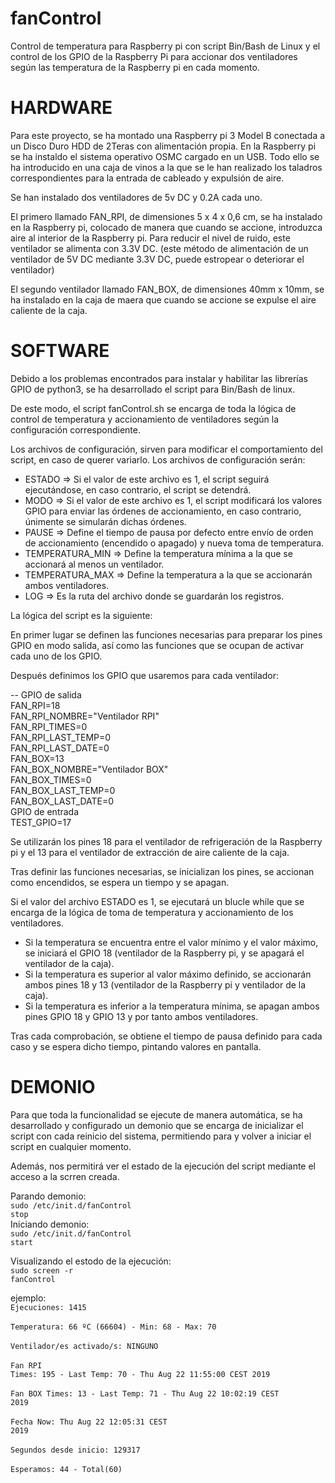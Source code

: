# fanControl
Control de temperatura para Raspberry pi con script Bin/Bash de Linux y el control de los GPIO de la Raspberry Pi para accionar dos ventiladores según las temperatura de la Raspberry pi en cada momento.

# HARDWARE

Para este proyecto, se ha montado una Raspberry pi 3 Model B conectada a un Disco Duro HDD de 2Teras con alimentación propia. 
En la Raspberry pi se ha instaldo el sistema operativo OSMC cargado en un USB.
Todo ello se ha introducido en una caja de vinos a la que se le han realizado los taladros correspondientes para la entrada de cableado y expulsión de aire.

Se han instalado dos ventiladores de 5v DC y 0.2A cada uno.

El primero llamado FAN_RPI, de dimensiones 5 x 4 x 0,6 cm, se ha instalado en la Raspberry pi, colocado de manera que cuando se accione, introduzca aire al interior de la Raspberry pi. 
Para reducir el nivel de ruido, este ventilador se alimenta con 3.3V DC. (este método de alimentación de un ventilador de 5V DC mediante 3.3V DC, puede estropear o deteriorar el ventilador)

El segundo ventilador llamado FAN_BOX, de dimensiones 40mm x 10mm, se ha instalado en la caja de maera que cuando se accione se expulse el aire caliente de la caja.

# SOFTWARE

Debido a los problemas encontrados para instalar y habilitar las librerías GPIO de python3, se ha desarrollado el script para Bin/Bash de linux.

De este modo, el script fanControl.sh se encarga de toda la lógica de control de temperatura y accionamiento de ventiladores según la configuración correspondiente.

Los archivos de configuración, sirven para modificar el comportamiento del script, en caso de querer variarlo. Los archivos de configuración serán:

- ESTADO => Si el valor de este archivo es 1, el script seguirá ejecutándose, en caso contrario, el script se detendrá.
- MODO => Si el valor de este archivo es 1, el script modificará los valores GPIO para enviar las órdenes de accionamiento, en caso contrario, únimente se simularán dichas órdenes.
- PAUSE => Define el tiempo de pausa por defecto entre envío de orden de accionamiento (encendido o apagado) y nueva toma de temperatura.
- TEMPERATURA_MIN => Define la temperatura mínima a la que se accionará al menos un ventilador.
- TEMPERATURA_MAX => Define la temperatura a la que se accionarán ambos ventiladores.
- LOG => Es la ruta del archivo donde se guardarán los registros.

La lógica del script es la siguiente:

En primer lugar se definen las funciones necesarias para preparar los pines GPIO en modo salida, así como las funciones que se ocupan de activar cada uno de los GPIO.

Después definimos los GPIO que usaremos para cada ventilador:

-- GPIO de salida<br>
FAN_RPI=18<br>
FAN_RPI_NOMBRE="Ventilador RPI"<br>
FAN_RPI_TIMES=0<br>
FAN_RPI_LAST_TEMP=0<br>
FAN_RPI_LAST_DATE=0<br>
FAN_BOX=13<br>
FAN_BOX_NOMBRE="Ventilador BOX"<br>
FAN_BOX_TIMES=0<br>
FAN_BOX_LAST_TEMP=0<br>
FAN_BOX_LAST_DATE=0<br>
GPIO de entrada<br>
TEST_GPIO=17<br>

Se utilizarán los pines 18 para el ventilador de refrigeración de la Raspberry pi y el 13 para el ventilador de extracción de aire caliente de la caja.

Tras definir las funciones necesarias, se inicializan los pines, se accionan como encendidos, se espera un tiempo y se apagan.

Si el valor del archivo ESTADO es 1, se ejecutará un blucle while que se encarga de la lógica de toma de temperatura y accionamiento de los ventiladores.

- Si la temperatura se encuentra entre el valor mínimo y el valor máximo, se iniciará el GPIO 18 (ventilador de la Raspberry pi, y se apagará el ventilador de la caja).
- Si la temperatura es superior al valor máximo definido, se accionarán ambos pines 18 y 13 (ventilador de la Raspberry pi y ventilador de la caja).
- Si la temperatura es inferior a la temperatura mínima, se apagan ambos pines GPIO 18 y GPIO 13 y por tanto ambos ventiladores.

Tras cada comprobación, se obtiene el tiempo de pausa definido para cada caso y se espera dicho tiempo, pintando valores en pantalla.

# DEMONIO

Para que toda la funcionalidad se ejecute de manera automática, se ha desarrollado y configurado un demonio que se encarga de inicializar el script con cada reinicio del sistema, permitiendo para y volver a iniciar el script en cualquier momento.

Además, nos permitirá ver el estado de la ejecución del script mediante el acceso a la scrren creada.

Parando demonio:
<br><code>sudo /etc/init.d/fanControl stop</code><br>
Iniciando demonio:
<br><code>sudo /etc/init.d/fanControl start</code><br>


Visualizando el estodo de la ejecución:
<br><code>sudo screen -r fanControl</code><br>

ejemplo:
<br><code>Ejecuciones: 1415</code><br>
<br><code>Temperatura: 66 ºC (66604) - Min: 68 - Max: 70</code><br>
<br><code>Ventilador/es activado/s: NINGUNO</code><br>
<br><code>Fan RPI Times: 195 - Last Temp: 70 - Thu Aug 22 11:55:00 CEST 2019</code><br>
<br><code>Fan BOX Times: 13 - Last Temp: 71 - Thu Aug 22 10:02:19 CEST 2019</code><br>
<br><code>Fecha Now: Thu Aug 22 12:05:31 CEST 2019</code><br>
<br><code>Segundos desde inicio: 129317</code><br>
<br><code>Esperamos: 44 - Total(60)</code><br>





